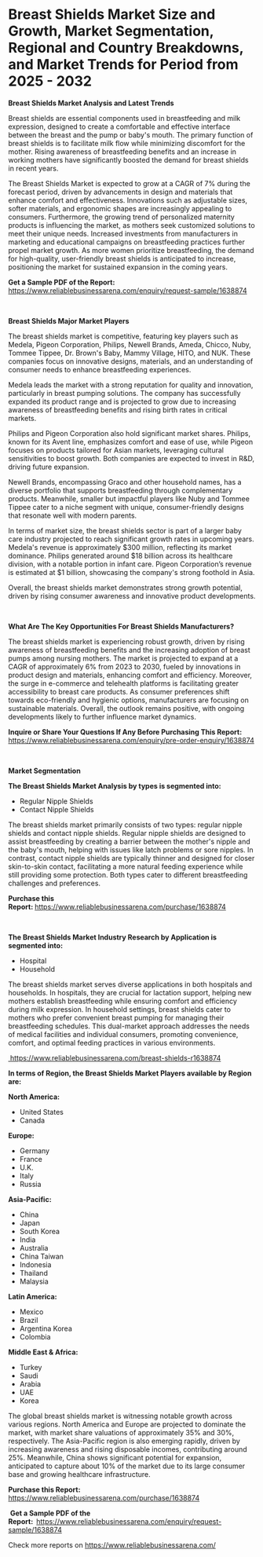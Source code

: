 <p><h1>Breast Shields Market Size and Growth, Market Segmentation, Regional and Country Breakdowns, and Market Trends for Period from 2025 -  2032</h1></p><p><strong>Breast Shields Market Analysis and Latest Trends</strong></p>
<p><p>Breast shields are essential components used in breastfeeding and milk expression, designed to create a comfortable and effective interface between the breast and the pump or baby's mouth. The primary function of breast shields is to facilitate milk flow while minimizing discomfort for the mother. Rising awareness of breastfeeding benefits and an increase in working mothers have significantly boosted the demand for breast shields in recent years.</p><p>The Breast Shields Market is expected to grow at a CAGR of 7% during the forecast period, driven by advancements in design and materials that enhance comfort and effectiveness. Innovations such as adjustable sizes, softer materials, and ergonomic shapes are increasingly appealing to consumers. Furthermore, the growing trend of personalized maternity products is influencing the market, as mothers seek customized solutions to meet their unique needs. Increased investments from manufacturers in marketing and educational campaigns on breastfeeding practices further propel market growth. As more women prioritize breastfeeding, the demand for high-quality, user-friendly breast shields is anticipated to increase, positioning the market for sustained expansion in the coming years.</p></p>
<p><strong>Get a Sample PDF of the Report:&nbsp;</strong> <a href="https://www.reliablebusinessarena.com/enquiry/request-sample/1638874?utm_campaign=3251&utm_medium=2&utm_source=Github&utm_content=ia&utm_term=04042025&utm_id=breast-shields">https://www.reliablebusinessarena.com/enquiry/request-sample/1638874</a></p>
<p>&nbsp;</p>
<p><strong>Breast Shields Major Market Players</strong></p>
<p><p>The breast shields market is competitive, featuring key players such as Medela, Pigeon Corporation, Philips, Newell Brands, Ameda, Chicco, Nuby, Tommee Tippee, Dr. Brown's Baby, Mammy Village, HITO, and NUK. These companies focus on innovative designs, materials, and an understanding of consumer needs to enhance breastfeeding experiences.</p><p>Medela leads the market with a strong reputation for quality and innovation, particularly in breast pumping solutions. The company has successfully expanded its product range and is projected to grow due to increasing awareness of breastfeeding benefits and rising birth rates in critical markets.</p><p>Philips and Pigeon Corporation also hold significant market shares. Philips, known for its Avent line, emphasizes comfort and ease of use, while Pigeon focuses on products tailored for Asian markets, leveraging cultural sensitivities to boost growth. Both companies are expected to invest in R&D, driving future expansion.</p><p>Newell Brands, encompassing Graco and other household names, has a diverse portfolio that supports breastfeeding through complementary products. Meanwhile, smaller but impactful players like Nuby and Tommee Tippee cater to a niche segment with unique, consumer-friendly designs that resonate well with modern parents.</p><p>In terms of market size, the breast shields sector is part of a larger baby care industry projected to reach significant growth rates in upcoming years. Medela's revenue is approximately $300 million, reflecting its market dominance. Philips generated around $18 billion across its healthcare division, with a notable portion in infant care. Pigeon Corporation’s revenue is estimated at $1 billion, showcasing the company's strong foothold in Asia. </p><p>Overall, the breast shields market demonstrates strong growth potential, driven by rising consumer awareness and innovative product developments.</p></p>
<p>&nbsp;</p>
<p><strong>What Are The Key Opportunities For Breast Shields Manufacturers?</strong></p>
<p><p>The breast shields market is experiencing robust growth, driven by rising awareness of breastfeeding benefits and the increasing adoption of breast pumps among nursing mothers. The market is projected to expand at a CAGR of approximately 6% from 2023 to 2030, fueled by innovations in product design and materials, enhancing comfort and efficiency. Moreover, the surge in e-commerce and telehealth platforms is facilitating greater accessibility to breast care products. As consumer preferences shift towards eco-friendly and hygienic options, manufacturers are focusing on sustainable materials. Overall, the outlook remains positive, with ongoing developments likely to further influence market dynamics.</p></p>
<p><strong>Inquire or Share Your Questions If Any Before Purchasing This Report:</strong> <a href="https://www.reliablebusinessarena.com/enquiry/pre-order-enquiry/1638874?utm_campaign=3251&utm_medium=2&utm_source=Github&utm_content=ia&utm_term=04042025&utm_id=breast-shields">https://www.reliablebusinessarena.com/enquiry/pre-order-enquiry/1638874</a></p>
<p>&nbsp;</p>
<p><strong>Market Segmentation</strong></p>
<p><strong>The Breast Shields Market Analysis by types is segmented into:</strong></p>
<p><ul><li>Regular Nipple Shields</li><li>Contact Nipple Shields</li></ul></p>
<p><p>The breast shields market primarily consists of two types: regular nipple shields and contact nipple shields. Regular nipple shields are designed to assist breastfeeding by creating a barrier between the mother's nipple and the baby's mouth, helping with issues like latch problems or sore nipples. In contrast, contact nipple shields are typically thinner and designed for closer skin-to-skin contact, facilitating a more natural feeding experience while still providing some protection. Both types cater to different breastfeeding challenges and preferences.</p></p>
<p><strong>Purchase this Report:&nbsp;</strong><a href="https://www.reliablebusinessarena.com/purchase/1638874?utm_campaign=3251&utm_medium=2&utm_source=Github&utm_content=ia&utm_term=04042025&utm_id=breast-shields">https://www.reliablebusinessarena.com/purchase/1638874</a></p>
<p>&nbsp;</p>
<p><strong>The Breast Shields Market Industry Research by Application is segmented into:</strong></p>
<p><ul><li>Hospital</li><li>Household</li></ul></p>
<p><p>The breast shields market serves diverse applications in both hospitals and households. In hospitals, they are crucial for lactation support, helping new mothers establish breastfeeding while ensuring comfort and efficiency during milk expression. In household settings, breast shields cater to mothers who prefer convenient breast pumping for managing their breastfeeding schedules. This dual-market approach addresses the needs of medical facilities and individual consumers, promoting convenience, comfort, and optimal feeding practices in various environments.</p></p>
<p><a href="https://www.reliablebusinessarena.com/breast-shields-r1638874?utm_campaign=3251&utm_medium=2&utm_source=Github&utm_content=ia&utm_term=04042025&utm_id=breast-shields">&nbsp;https://www.reliablebusinessarena.com/breast-shields-r1638874</a></p>
<p><strong>In terms of Region, the Breast Shields Market Players available by Region are:</strong></p>
<p>
    <p> <strong> North America: </strong>
        <ul>
            <li>United States</li>
            <li>Canada</li>
        </ul>
        </p> 
    <p> <strong> Europe: </strong>
        <ul>
            <li>Germany</li>
            <li>France</li>
            <li>U.K.</li>
            <li>Italy</li>
            <li>Russia</li>
        </ul>
        </p> 
    <p> <strong> Asia-Pacific: </strong>
        <ul>
            <li>China</li>
            <li>Japan</li>
            <li>South Korea</li>
            <li>India</li>
            <li>Australia</li>
            <li>China Taiwan</li>
            <li>Indonesia</li>
            <li>Thailand</li>
            <li>Malaysia</li>
        </ul>
        </p> 
    <p> <strong> Latin America: </strong>
        <ul>
            <li>Mexico</li>
            <li>Brazil</li>
            <li>Argentina Korea</li>
            <li>Colombia</li>
        </ul>
        </p> 
    <p> <strong> Middle East & Africa: </strong>
        <ul>
            <li>Turkey</li>
            <li>Saudi</li>
            <li>Arabia</li>
            <li>UAE</li>
            <li>Korea</li>
        </ul>
    </p>
    </p>
<p><p>The global breast shields market is witnessing notable growth across various regions. North America and Europe are projected to dominate the market, with market share valuations of approximately 35% and 30%, respectively. The Asia-Pacific region is also emerging rapidly, driven by increasing awareness and rising disposable incomes, contributing around 25%. Meanwhile, China shows significant potential for expansion, anticipated to capture about 10% of the market due to its large consumer base and growing healthcare infrastructure.</p></p>
<p><strong>Purchase this Report: </strong><a href="https://www.reliablebusinessarena.com/purchase/1638874?utm_campaign=3251&utm_medium=2&utm_source=Github&utm_content=ia&utm_term=04042025&utm_id=breast-shields">https://www.reliablebusinessarena.com/purchase/1638874</a></p>
<p>&nbsp;<strong>Get a Sample PDF of the Report:&nbsp;&nbsp;</strong><a href="https://www.reliablebusinessarena.com/enquiry/request-sample/1638874?utm_campaign=3251&utm_medium=2&utm_source=Github&utm_content=ia&utm_term=04042025&utm_id=breast-shields">https://www.reliablebusinessarena.com/enquiry/request-sample/1638874</a></p>
<p><strong></strong></p>
<p>Check more reports on <a href="https://www.reliablebusinessarena.com/?utm_campaign=3251&utm_medium=2&utm_source=Github&utm_content=ia&utm_term=04042025&utm_id=breast-shields">https://www.reliablebusinessarena.com/</a></p>